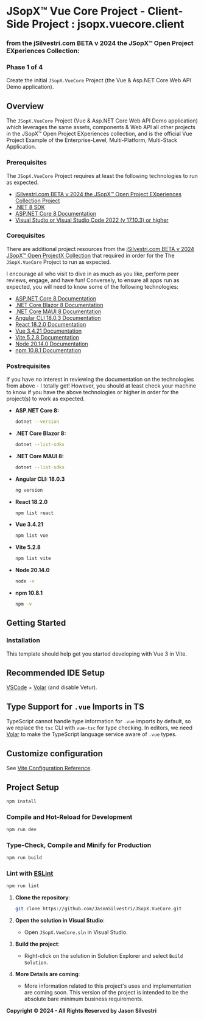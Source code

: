 # JSopX™ Vue Core Project - Client-Side Project : jsopx.vuecore.client

### from the ﻿jSilvestri.com BETA v 2024 the JSopX™ Open Project EXperiences Collection: 

### Phase 1 of 4
Create the initial `JSopX.VueCore` Project (the Vue & Asp.NET Core Web API Demo application). 

## Overview
The `JSopX.VueCore` Project (Vue & Asp.NET Core Web API Demo application) which leverages the same assets, components & Web API all other projects in the JSopX™ Open Project EXperiences collection, and is the official Vue Project Example of the Enterprise-Level, Multi-Platform, Multi-Stack Application. 

### Prerequisites

The `JSopX.VueCore` Project requires at least the following technologies to run as expected.

- [jSilvestri.com BETA v 2024 the JSopX™ Open Project EXperiences Collection Project](https://github.com/JasonSilvestri/JSopX.OpenProjectX)
- [.NET 8 SDK](https://dotnet.microsoft.com/download/dotnet/8.0)
- [ASP.NET Core 8 Documentation](https://learn.microsoft.com/en-us/aspnet/core/)
- [Visual Studio or Visual Studio Code 2022 (v 17.10.3) or higher](https://visualstudio.microsoft.com/)
 

### Corequisites

There are additional project resources from the [jSilvestri.com BETA v 2024 JSopX™ Open ProjectX Collection](https://github.com/JasonSilvestri/JSopX.OpenProjectX.git) that required in order for the The `JSopX.VueCore` Project to run as expected. 


I encourage all who visit to dive in as much as you like, perform peer reviews, engage, and have fun! Conversely, to ensure all apps run as expected, you will need to know some of the following technologies:

- [ASP.NET Core 8 Documentation](https://learn.microsoft.com/en-us/aspnet/core/)
- [.NET Core Blazor 8 Documentation](https://learn.microsoft.com/en-us/aspnet/core/blazor/)
- [.NET Core MAUI 8 Documentation](https://learn.microsoft.com/en-us/dotnet/maui/)
- [Angular CLI 18.0.3 Documentation](https://angular.io/cli)
- [React 18.2.0 Documentation](https://reactjs.org/docs/getting-started.html)
- [Vue 3.4.21 Documentation](https://vuejs.org/guide/introduction.html)
- [Vite 5.2.8 Documentation](https://vitejs.dev/)
- [Node 20.14.0 Documentation](https://nodejs.org/en/docs/)
- [npm 10.8.1 Documentation](https://docs.npmjs.com/)

### Postrequisites

If you have no interest in reviewing the documentation on the technologies from above - I totally get! However, you should at least check your machine to know if you have the above technologies or higher in order for the project(s) to work as expected.

- **ASP.NET Core 8:**

    ```bash
    dotnet --version
    ```

- **.NET Core Blazor 8:**

    ```bash
    dotnet --list-sdks
    ```

- **.NET Core MAUI 8:**

    ```bash
    dotnet --list-sdks
    ```

- **Angular CLI: 18.0.3**

    ```bash
    ng version
    ```

- **React 18.2.0**

    ```bash
    npm list react
    ```

- **Vue 3.4.21**

    ```bash
    npm list vue
    ```

- **Vite 5.2.8**

    ```bash
    npm list vite
    ```

- **Node 20.14.0**

    ```bash
    node -v
    ```

- **npm 10.8.1**

    ```bash
    npm -v
    ```

## Getting Started

### Installation

This template should help get you started developing with Vue 3 in Vite.

## Recommended IDE Setup

[VSCode](https://code.visualstudio.com/) + [Volar](https://marketplace.visualstudio.com/items?itemName=Vue.volar) (and disable Vetur).

## Type Support for `.vue` Imports in TS

TypeScript cannot handle type information for `.vue` imports by default, so we replace the `tsc` CLI with `vue-tsc` for type checking. In editors, we need [Volar](https://marketplace.visualstudio.com/items?itemName=Vue.volar) to make the TypeScript language service aware of `.vue` types.

## Customize configuration

See [Vite Configuration Reference](https://vitejs.dev/config/).

## Project Setup

```sh
npm install
```

### Compile and Hot-Reload for Development

```sh
npm run dev
```

### Type-Check, Compile and Minify for Production

```sh
npm run build
```

### Lint with [ESLint](https://eslint.org/)

```sh
npm run lint
```


1. **Clone the repository**:

    ```bash
    git clone https://github.com/JasonSilvestri/JSopX.VueCore.git
    ```

2. **Open the solution in Visual Studio**:

    - Open `JSopX.VueCore.sln` in Visual Studio.

3. **Build the project**:

    - Right-click on the solution in Solution Explorer and select `Build Solution`.


4. **More Details are coming**:

    - More information related to this project's uses and implementation are coming soon. This version of the project is intended to be the absolute bare minimum business requirements.

**Copyright © 2024 - All Rights Reserved by Jason Silvestri**
